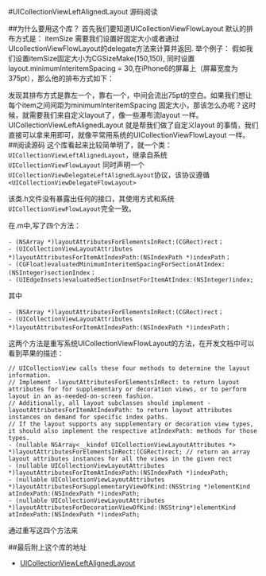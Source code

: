 #UICollectionViewLeftAlignedLayout 源码阅读

##为什么要用这个库？
首先我们要知道UICollectionViewFlowLayout 默认的排布方式是：
itemSize 需要我们设置好固定大小或者通过UIcollectionViewFlowLayout的delegate方法来计算并返回.
举个例子： 假如我们设置itemSize固定大小为CGSizeMake(150,150),
同时设置layout.minimumInteritemSpacing = 30,在iPhone6的屏幕上（屏幕宽度为375pt），那么他的排布方式如下：

发现其排布方式是靠左一个，靠右一个，中间会流出75pt的空白。如果我们想让每个item之间间距为minimumInteritemSpacing 固定大小，那该怎么办呢？这时候，就需要我们来自定义layout了，像一些瀑布流layout 一样。
UICollectionViewLeftAlignedLayout 就是帮我们做了自定义layout 的事情，我们直接可以拿来用即可，就像平常用系统的UICollectionViewFlowLayout 一样。
##阅读源码
这个库看起来比较简单明了，就一个类：`UICollectionViewLeftAlignedLayout`，继承自系统`UICollectionViewFlowLayout`
同时声明一个`UICollectionViewDelegateLeftAlignedLayout`协议，该协议遵循`<UICollectionViewDelegateFlowLayout>`

该类.h文件没有暴露出任何的接口，其使用方式和系统`UICollectionViewFlowLayout`完全一致。

在.m中,写了四个方法：
```
- (NSArray *)layoutAttributesForElementsInRect:(CGRect)rect；
- (UICollectionViewLayoutAttributes *)layoutAttributesForItemAtIndexPath:(NSIndexPath *)indexPath；
- (CGFloat)evaluatedMinimumInteritemSpacingForSectionAtIndex:(NSInteger)sectionIndex；
- (UIEdgeInsets)evaluatedSectionInsetForItemAtIndex:(NSInteger)index;
```
其中
```
- (NSArray *)layoutAttributesForElementsInRect:(CGRect)rect；
- (UICollectionViewLayoutAttributes *)layoutAttributesForItemAtIndexPath:(NSIndexPath *)indexPath；
```

这两个方法是重写系统UICollectionViewFlowLayout的方法，在开发文档中可以看到苹果的描述：
```
// UICollectionView calls these four methods to determine the layout information.
// Implement -layoutAttributesForElementsInRect: to return layout attributes for for supplementary or decoration views, or to perform layout in an as-needed-on-screen fashion.
// Additionally, all layout subclasses should implement -layoutAttributesForItemAtIndexPath: to return layout attributes instances on demand for specific index paths.
// If the layout supports any supplementary or decoration view types, it should also implement the respective atIndexPath: methods for those types.
- (nullable NSArray<__kindof UICollectionViewLayoutAttributes *> *)layoutAttributesForElementsInRect:(CGRect)rect; // return an array layout attributes instances for all the views in the given rect
- (nullable UICollectionViewLayoutAttributes *)layoutAttributesForItemAtIndexPath:(NSIndexPath *)indexPath;
- (nullable UICollectionViewLayoutAttributes *)layoutAttributesForSupplementaryViewOfKind:(NSString *)elementKind atIndexPath:(NSIndexPath *)indexPath;
- (nullable UICollectionViewLayoutAttributes *)layoutAttributesForDecorationViewOfKind:(NSString*)elementKind atIndexPath:(NSIndexPath *)indexPath;
```

通过重写这四个方法来

##最后附上这个库的地址
- [UICollectionViewLeftAlignedLayout](https://github.com/mokagio/UICollectionViewLeftAlignedLayout)



